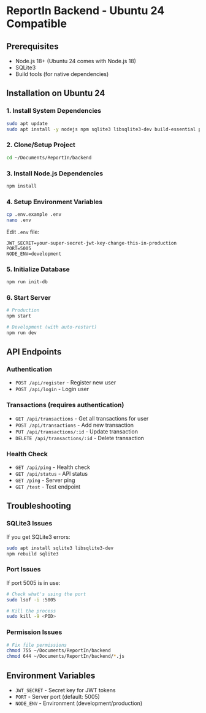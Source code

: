 # ReportIn Backend - Ubuntu 24 Compatible

## Prerequisites
- Node.js 18+ (Ubuntu 24 comes with Node.js 18)
- SQLite3
- Build tools (for native dependencies)

## Installation on Ubuntu 24

### 1. Install System Dependencies
```bash
sudo apt update
sudo apt install -y nodejs npm sqlite3 libsqlite3-dev build-essential python3
```

### 2. Clone/Setup Project
```bash
cd ~/Documents/ReportIn/backend
```

### 3. Install Node.js Dependencies
```bash
npm install
```

### 4. Setup Environment Variables
```bash
cp .env.example .env
nano .env
```

Edit `.env` file:
```
JWT_SECRET=your-super-secret-jwt-key-change-this-in-production
PORT=5005
NODE_ENV=development
```

### 5. Initialize Database
```bash
npm run init-db
```

### 6. Start Server
```bash
# Production
npm start

# Development (with auto-restart)
npm run dev
```

## API Endpoints

### Authentication
- `POST /api/register` - Register new user
- `POST /api/login` - Login user

### Transactions (requires authentication)
- `GET /api/transactions` - Get all transactions for user
- `POST /api/transactions` - Add new transaction
- `PUT /api/transactions/:id` - Update transaction
- `DELETE /api/transactions/:id` - Delete transaction

### Health Check
- `GET /api/ping` - Health check
- `GET /api/status` - API status
- `GET /ping` - Server ping
- `GET /test` - Test endpoint

## Troubleshooting

### SQLite3 Issues
If you get SQLite3 errors:
```bash
sudo apt install sqlite3 libsqlite3-dev
npm rebuild sqlite3
```

### Port Issues
If port 5005 is in use:
```bash
# Check what's using the port
sudo lsof -i :5005

# Kill the process
sudo kill -9 <PID>
```

### Permission Issues
```bash
# Fix file permissions
chmod 755 ~/Documents/ReportIn/backend
chmod 644 ~/Documents/ReportIn/backend/*.js
```

## Environment Variables
- `JWT_SECRET` - Secret key for JWT tokens
- `PORT` - Server port (default: 5005)
- `NODE_ENV` - Environment (development/production) 